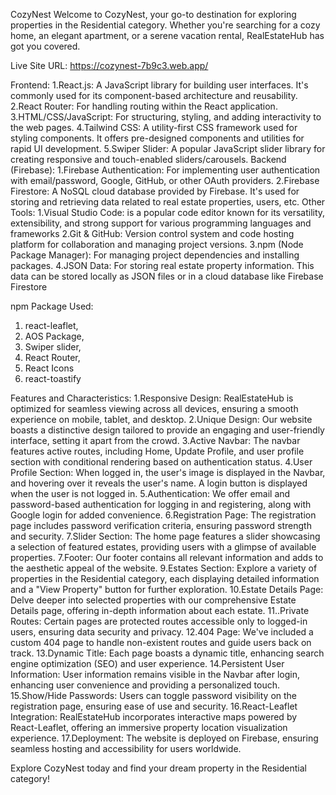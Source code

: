 
CozyNest
Welcome to CozyNest, your go-to destination for exploring properties in the Residential category. Whether you're searching for a cozy home, an elegant apartment, or a serene vacation rental, RealEstateHub has got you covered.

Live Site URL: https://cozynest-7b9c3.web.app/

Frontend:
     1.React.js: A JavaScript library for building user interfaces. It's commonly used for its component-based architecture and reusability.
     2.React Router: For handling routing within the React application.
     3.HTML/CSS/JavaScript: For structuring, styling, and adding interactivity to the web pages.
     4.Tailwind CSS: A utility-first CSS framework used for styling components. It offers pre-designed components and utilities for rapid UI development.
     5.Swiper Slider: A popular JavaScript slider library for creating responsive and touch-enabled sliders/carousels.
Backend (Firebase):
    1.Firebase Authentication: For implementing user authentication with email/password, Google, GitHub, or other OAuth providers.
    2.Firebase Firestore: A NoSQL cloud database provided by Firebase. It's used for storing and retrieving data related to real estate properties, users, etc.
Other Tools:
    1.Visual Studio Code: is a popular code editor known for its versatility, extensibility, and strong support for various programming languages and frameworks
    2.Git & GitHub: Version control system and code hosting platform for collaboration and managing project versions.
    3.npm (Node Package Manager): For managing project dependencies and installing packages.
    4.JSON Data: For storing real estate property information. This data can be stored locally as JSON files or in a cloud database like Firebase Firestore

npm Package Used: 
   1. react-leaflet,
   2. AOS Package,
   3. Swiper slider,
   4. React Router,
   5. React Icons
   6. react-toastify

Features and Characteristics:
    1.Responsive Design: RealEstateHub is optimized for seamless viewing across all devices, ensuring a smooth experience on mobile, tablet, and desktop.
    2.Unique Design: Our website boasts a distinctive design tailored to provide an engaging and user-friendly interface, setting it apart from the crowd.
    3.Active Navbar: The navbar features active routes, including Home, Update Profile, and user profile section with conditional rendering based on authentication status.
    4.User Profile Section: When logged in, the user's image is displayed in the Navbar, and hovering over it reveals the user's name. A login button is displayed when the user is not logged in.
    5.Authentication: We offer email and password-based authentication for logging in and registering, along with Google login for added convenience.
    6.Registration Page: The registration page includes password verification criteria, ensuring password strength and security.
    7.Slider Section: The home page features a slider showcasing a selection of featured estates, providing users with a glimpse of available properties.
    7.Footer: Our footer contains all relevant information and adds to the aesthetic appeal of the website.
    9.Estates Section: Explore a variety of properties in the Residential category, each displaying detailed information and a "View Property" button for further exploration.
    10.Estate Details Page: Delve deeper into selected properties with our comprehensive Estate Details page, offering in-depth information about each estate.
    11..Private Routes: Certain pages are protected routes accessible only to logged-in users, ensuring data security and privacy.
    12.404 Page: We've included a custom 404 page to handle non-existent routes and guide users back on track.
    13.Dynamic Title: Each page boasts a dynamic title, enhancing search engine optimization (SEO) and user experience.
    14.Persistent User Information: User information remains visible in the Navbar after login, enhancing user convenience and providing a personalized touch.
    15.Show/Hide Passwords: Users can toggle password visibility on the registration page, ensuring ease of use and security.
    16.React-Leaflet Integration: RealEstateHub incorporates interactive maps powered by React-Leaflet, offering an immersive property location visualization experience.
    17.Deployment: The website is deployed on Firebase, ensuring seamless hosting and accessibility for users worldwide.


Explore CozyNest today and find your dream property in the Residential category!
